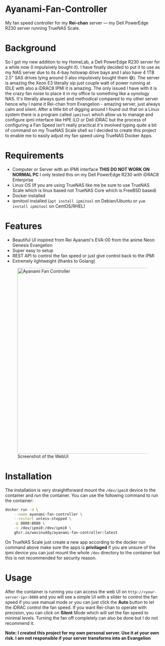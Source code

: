 # Ayanami-Fan-Controller
My fan speed controller for my **Rei-chan** server — my Dell PowerEdge R230 server running TrueNAS Scale.

# Background
So I got my new addition to my HomeLab, a Dell PowerEdge R230 server for a while now (I impulsively bought it). I have finally decided to put it to use as my NAS server due to its 4-bay hotswap drive bays and I also have 4 1TB 2.5" SAS drives lying around (I also impulsively bought them 😅). The server is amazing the Xeon E3 literally sip just couple watt of power running at IDLE with also a iDRAC8 IPMI it is amazing. The only issued I have with it is the crazy fan noise to place it in my office to something like a synology NAS. It's literally always quiet and methodical compared to my other server hence why I name it Rei-chan from Evangelion - amazing server, just always calm and silent. After a little bit of digging around I found out that on a Linux system there is a program called `ipmitool` which allow us to manage and configure ipmi interface like HPE iLO or Dell iDRAC but the process of configuring a Fan Speed isn't really practical it's involved typing quite a bit of command on my TrueNAS Scale shell so I decided to create this project to enable me to easily adjust my fan speed using TrueNAS Docker Apps.

# Requirements
- Computer or Server with an IPMI interface **THIS DO NOT WORK ON NORMAL PC** I only tested this on my Dell PowerEdge R230 with iDRAC8 Enterprise
- Linux OS (If you are using TrueNAS like me be sure to use TrueNAS Scale which is linux based not TrueNAS Core which is FreeBSD based)
- Docker installed
- ipmitool installed (`apt install ipmitool` on Debian/Ubuntu or `yum install ipmitool` on CentOS/RHEL)

# Features
- Beautiful UI inspired from Rei Ayanami's EVA-00 from the anime Neon Genesis Evangelion
- Super easy to setup
- REST API to control the fan speed or just give control back to the iPMI
- Extremely lightweight (thanks to Golang)

<figure>
    <img src="https://raw.githubusercontent.com/wasinuddy/ayanami-fan-controller/main/images/screenshot.png" alt="Ayanami Fan Controller" width="600"/>
    <figcaption>Screenshot of the WebUI</figcaption>
</figure>

# Installation
The installation is very straightforward mount the `/dev/ipmi0` device to the container and run the container. You can use the following command to run the container:
```bash
docker run -d \
    --name ayanami-fan-controller \
    --restart unless-stopped \
    -p 8080:8080 \
    -v /dev/ipmi0:/dev/ipmi0 \
    ghcr.io/wasinuddy/ayanami-fan-controller:latest
```
On TrueNAS Scale just create a new app according to the docker run command above make sure the apps is **privilaged** if you are unsure of the ipmi device you can just mount the whole `/dev` directory to the container but this is not recommended for security reason.

# Usage
After the container is running you can access the web UI on `http://<your-server-ip>:8080` and you will see a simple UI with a slider to control the fan speed if you use manual mode or you can just click the **Auto** button to let the iDRAC control the fan speed. If you want Rei-chan to operate with precision, you can click on **Silent** Mode which will set the fan speed to minimal levels. Turning the fan off completely can also be done but I do not recommend it.

**Note: I created this project for my own personal server. Use it at your own risk. I am not responsible if your server transforms into an Evangelion**